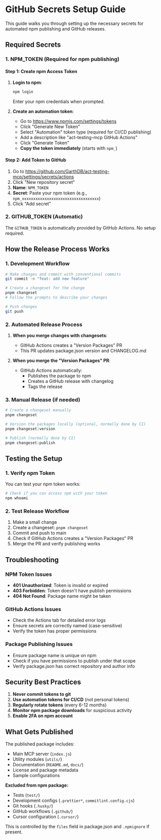 # GitHub Secrets Setup Guide

This guide walks you through setting up the necessary secrets for automated npm publishing and GitHub releases.

## Required Secrets

### 1. NPM_TOKEN (Required for npm publishing)

#### Step 1: Create npm Access Token

1. **Login to npm**:

   ```bash
   npm login
   ```

   Enter your npm credentials when prompted.

2. **Create an automation token**:
   - Go to https://www.npmjs.com/settings/tokens
   - Click "Generate New Token"
   - Select "Automation" token type (required for CI/CD publishing)
   - Add a description like "act-testing-mcp GitHub Actions"
   - Click "Generate Token"
   - **Copy the token immediately** (starts with `npm_`)

#### Step 2: Add Token to GitHub

1. Go to https://github.com/GarthDB/act-testing-mcp/settings/secrets/actions
2. Click "New repository secret"
3. **Name**: `NPM_TOKEN`
4. **Secret**: Paste your npm token (e.g., `npm_xxxxxxxxxxxxxxxxxxxxxxxxxxxxxxxxxx`)
5. Click "Add secret"

### 2. GITHUB_TOKEN (Automatic)

The `GITHUB_TOKEN` is automatically provided by GitHub Actions. No setup required.

## How the Release Process Works

### 1. Development Workflow

```bash
# Make changes and commit with conventional commits
git commit -m "feat: add new feature"

# Create a changeset for the change
pnpm changeset
# Follow the prompts to describe your changes

# Push changes
git push
```

### 2. Automated Release Process

1. **When you merge changes with changesets**:
   - GitHub Actions creates a "Version Packages" PR
   - This PR updates package.json version and CHANGELOG.md

2. **When you merge the "Version Packages" PR**:
   - GitHub Actions automatically:
     - Publishes the package to npm
     - Creates a GitHub release with changelog
     - Tags the release

### 3. Manual Release (if needed)

```bash
# Create a changeset manually
pnpm changeset

# Version the packages locally (optional, normally done by CI)
pnpm changeset:version

# Publish (normally done by CI)
pnpm changeset:publish
```

## Testing the Setup

### 1. Verify npm Token

You can test your npm token works:

```bash
# Check if you can access npm with your token
npm whoami
```

### 2. Test Release Workflow

1. Make a small change
2. Create a changeset: `pnpm changeset`
3. Commit and push to main
4. Check if GitHub Actions creates a "Version Packages" PR
5. Merge the PR and verify publishing works

## Troubleshooting

### NPM Token Issues

- **401 Unauthorized**: Token is invalid or expired
- **403 Forbidden**: Token doesn't have publish permissions
- **404 Not Found**: Package name might be taken

### GitHub Actions Issues

- Check the Actions tab for detailed error logs
- Ensure secrets are correctly named (case-sensitive)
- Verify the token has proper permissions

### Package Publishing Issues

- Ensure package name is unique on npm
- Check if you have permissions to publish under that scope
- Verify package.json has correct repository and author info

## Security Best Practices

1. **Never commit tokens to git**
2. **Use automation tokens for CI/CD** (not personal tokens)
3. **Regularly rotate tokens** (every 6-12 months)
4. **Monitor npm package downloads** for suspicious activity
5. **Enable 2FA on npm account**

## What Gets Published

The published package includes:

- Main MCP server (`index.js`)
- Utility modules (`utils/`)
- Documentation (`README.md`, `docs/`)
- License and package metadata
- Sample configurations

**Excluded from npm package:**

- Tests (`test/`)
- Development configs (`.prettier*`, `commitlint.config.cjs`)
- Git hooks (`.husky/`)
- GitHub workflows (`.github/`)
- Cursor configuration (`.cursor/`)

This is controlled by the `files` field in package.json and `.npmignore` if present.
